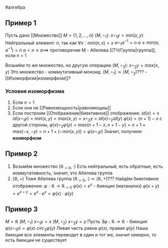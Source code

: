 #алгебра 
## Пример 1
Пусть дано [[Множество]] $M = \{ 1, 2, \dots, n\}$
$(M, \circ_1): \ x \circ_1 y = min(x, y)$
Нейтральный элемент: n, так как $\forall x: min(n, x) = x$
$a \circ_1 a^{-1} = n$
$a \geq min(a, a^{-1}) = n$
$a < n \leq a \implies$ противоречие
M - Абелева [[ТЧ/Группа|группа]], если n = 1

Возьмём то же множество, но другую операцию
$(M, \circ_2): \ x \circ_2 y = max(x, y)$
Это множество - коммутативный моноид.
$(M, \circ_1) \simeq (M, \circ_2)$??? - [[Изоморфизм|изоморфизм]]?

### Условия изоморфизма
1) Если $n = 1$
2) Если они не [[Равномощность|равномощны]]
3) Если построим [[Отображение|биективное]] отображение:
	$id(x) = x$
	$id(x \circ_1 y) = min(x, y) = max(x, y) = x \circ_2 y = id(x) \circ_2 id(y)$
	$\varphi(x) = (n + 1) - x$
	с другой стороны, $\varphi(x) \circ_2 \varphi(y) = max(n + 1 - x, n + 1 - y) = n + 1 + max(-x, -y) = n + 1 + (- min(x, y)) = \varphi(x \circ_1 y)$
	Значит, получили **изоморфизм**
## Пример 2
1. Возьмём множество $(\mathbb{R}_{>0}, \cdot)$
	Есть нейтральный, есть обратные, есть коммутативность, значит, это Абелева группа
2. $(\mathbb{R}, +)$
	Тоже Абелева группа
	$(\mathbb{R}_{>0}, \cdot) \simeq (\mathbb{R}, +)$???
Найдём биективное отображение:
	$\varphi: \mathbb{R} \to \mathbb{R}_{>0}$
	$\varphi(x) = e^x$ - биекция (матанализ)
	$\varphi(x + y) = e^{x + y} = e^{x} \cdot e^{y} = \varphi(x) \cdot \varphi(y)$
## Пример 3
$M = \mathbb{R}$
$(M, \circ_1) \ x \circ_1 y = x$
$(M, \circ_2) \ x \circ_2 y = y$
Пусть $\exists \varphi: \mathbb{R} \to \mathbb{R}$ - биекция
$\varphi(x \circ_1 y) = \varphi(x) \ circ_2 \varphi(y)$
Левая часть равна $\varphi(x)$, правая $\varphi(y)$
Наша биекция все элементы переводит в один и тот же, значит неверно, то есть биекции не существует